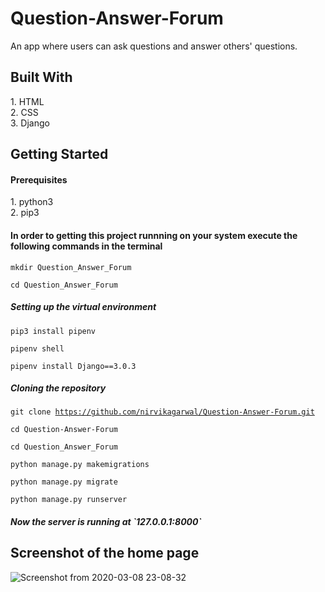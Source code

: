 <h1>Question-Answer-Forum</h1>
An app where users can ask questions and answer others' questions.

<h2>Built With</h2>
1. HTML <br>
2. CSS <br>
3. Django

<h2>Getting Started</h2>

<h4>Prerequisites</h4>
1. python3 <br>
2. pip3

<h4>In order to getting this project runnning on your system execute the following commands in the terminal</h4>

<code>mkdir Question_Answer_Forum</code>

<code>cd Question_Answer_Forum</code>

<h5>Setting up the virtual environment</h5>

<code>pip3 install pipenv</code>

<code>pipenv shell</code>

<code>pipenv install Django==3.0.3</code>

<h5>Cloning the repository</h5>

<code>git clone https://github.com/nirvikagarwal/Question-Answer-Forum.git</code>

<code>cd Question-Answer-Forum</code>

<code>cd Question_Answer_Forum</code>

<code>python manage.py makemigrations</code>

<code>python manage.py migrate</code>

<code>python manage.py runserver</code>


<h5>Now the server is running at `127.0.0.1:8000`</h5>

<h2>Screenshot of the home page</h2>

![Screenshot from 2020-03-08 23-08-32](https://user-images.githubusercontent.com/56895262/76168106-58bb2280-6192-11ea-9325-8dabb3dffda7.png)
